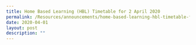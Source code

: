 ```yaml
---
title: Home Based Learning (HBL) Timetable for 2 April 2020
permalink: /Resources/announcements/home-based-learning-hbl-timetable-for-2-april-2020/
date: 2020-04-01
layout: post
description: ""
---
```

